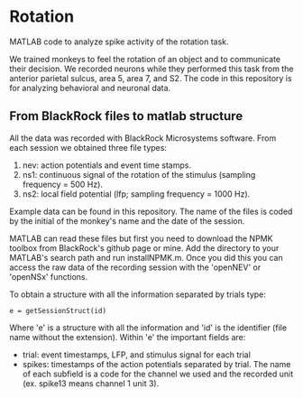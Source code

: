 # Rotation
MATLAB code to analyze spike activity of the rotation task.

We trained monkeys to feel the rotation of an object and to communicate their decision. We recorded neurons while they performed this task from the anterior parietal sulcus, area 5, area 7, and S2. The code in this repository is for analyzing behavioral and neuronal data. 

## From BlackRock files to matlab structure

All the data was recorded with BlackRock Microsystems software. From each session we obtained three file types:
1. nev: action potentials and event time stamps.
2. ns1: continuous signal of the rotation of the stimulus (sampling frequency = 500 Hz).
3. ns2: local field potential (lfp; sampling frequency = 1000 Hz).

Example data can be found in this repository. The name of the files is coded by the initial of the monkey's name and the date of the session.

MATLAB can read these files but first you need to download the NPMK toolbox from BlackRock's github page or mine. Add the directory to your MATLAB's search path and run installNPMK.m. Once you did this you can access the raw data of the recording session with the 'openNEV' or 'openNSx' functions.

To obtain a structure with all the information separated by trials type:

```
e = getSessionStruct(id)
```

Where 'e' is a structure with all the information and 'id' is the identifier (file name without the extension).
Within 'e' the important fields are:
* trial: event timestamps, LFP, and stimulus signal for each trial
* spikes: timestamps of the action potentials separated by trial. The name of each subfield is a code for the channel we used and the recorded unit (ex. spike13 means channel 1 unit 3).
